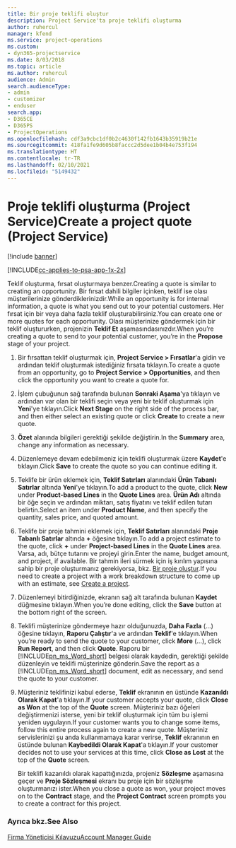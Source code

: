 ```yaml
---
title: Bir proje teklifi oluştur
description: Project Service'ta proje teklifi oluşturma
author: ruhercul
manager: kfend
ms.service: project-operations
ms.custom:
- dyn365-projectservice
ms.date: 8/03/2018
ms.topic: article
ms.author: ruhercul
audience: Admin
search.audienceType:
- admin
- customizer
- enduser
search.app:
- D365CE
- D365PS
- ProjectOperations
ms.openlocfilehash: cdf3a9cbc1df0b2c4630f142fb1643b35919b21e
ms.sourcegitcommit: 418fa1fe9d605b8faccc2d5dee1b04b4e753f194
ms.translationtype: HT
ms.contentlocale: tr-TR
ms.lasthandoff: 02/10/2021
ms.locfileid: "5149432"
---
```

# <a name="create-a-project-quote-project-service"></a><span data-ttu-id="84e22-103">Proje teklifi oluşturma (Project Service)</span><span class="sxs-lookup"><span data-stu-id="84e22-103">Create a project quote (Project Service)</span></span>

[!include [banner](../includes/psa-now-project-operations.md)]

[!INCLUDE[cc-applies-to-psa-app-1x-2x](../includes/cc-applies-to-psa-app-1x-2x.md)]

<span data-ttu-id="84e22-104">Teklif oluşturma, fırsat oluşturmaya benzer.</span><span class="sxs-lookup"><span data-stu-id="84e22-104">Creating a quote is similar to creating an opportunity.</span></span> <span data-ttu-id="84e22-105">Bir fırsat dahili bilgiler içinken, teklif ise olası müşterilerinize gönderdiklerinizdir.</span><span class="sxs-lookup"><span data-stu-id="84e22-105">While an opportunity is for internal information, a quote is what you send out to your potential customers.</span></span> <span data-ttu-id="84e22-106">Her fırsat için bir veya daha fazla teklif oluşturabilirsiniz.</span><span class="sxs-lookup"><span data-stu-id="84e22-106">You can create one or more quotes for each opportunity.</span></span> <span data-ttu-id="84e22-107">Olası müşterinize göndermek için bir teklif oluştururken, projenizin **Teklif Et** aşamasındasınızdır.</span><span class="sxs-lookup"><span data-stu-id="84e22-107">When you’re creating a quote to send to your potential customer, you’re in the **Propose** stage of your project.</span></span>  
  
1. <span data-ttu-id="84e22-108">Bir fırsattan teklif oluşturmak için, **Project Service > Fırsatlar**'a gidin ve ardından teklif oluşturmak istediğiniz fırsata tıklayın.</span><span class="sxs-lookup"><span data-stu-id="84e22-108">To create a quote from an opportunity, go to **Project Service > Opportunities**, and then click the opportunity you want to create a quote for.</span></span>  
  
2. <span data-ttu-id="84e22-109">İşlem çubuğunun sağ tarafında bulunan **Sonraki Aşama**'ya tıklayın ve ardından var olan bir teklifi seçin veya yeni bir teklif oluşturmak için **Yeni**'ye tıklayın.</span><span class="sxs-lookup"><span data-stu-id="84e22-109">Click **Next Stage** on the right side of the process bar, and then either select an existing quote or click **Create** to create a new quote.</span></span>  
  
3. <span data-ttu-id="84e22-110">**Özet** alanında bilgileri gerektiği şekilde değiştirin.</span><span class="sxs-lookup"><span data-stu-id="84e22-110">In the **Summary** area, change any information as necessary.</span></span>  
  
4. <span data-ttu-id="84e22-111">Düzenlemeye devam edebilmeniz için teklifi oluşturmak üzere **Kaydet**'e tıklayın.</span><span class="sxs-lookup"><span data-stu-id="84e22-111">Click **Save** to create the quote so you can continue editing it.</span></span>  
  
5. <span data-ttu-id="84e22-112">Teklife bir ürün eklemek için, **Teklif Satırları** alanındaki **Ürün Tabanlı Satırlar** altında **Yeni**'ye tıklayın.</span><span class="sxs-lookup"><span data-stu-id="84e22-112">To add a product to the quote, click **New** under **Product-based Lines** in the **Quote Lines** area.</span></span> <span data-ttu-id="84e22-113">**Ürün Adı** altında bir öğe seçin ve ardından miktarı, satış fiyatını ve teklif edilen tutarı belirtin.</span><span class="sxs-lookup"><span data-stu-id="84e22-113">Select an item under **Product Name**, and then specify the quantity, sales price, and quoted amount.</span></span>  
  
6. <span data-ttu-id="84e22-114">Teklife bir proje tahmini eklemek için, **Teklif Satırları** alanındaki **Proje Tabanlı Satırlar** altında **+** öğesine tıklayın.</span><span class="sxs-lookup"><span data-stu-id="84e22-114">To add a project estimate to the quote, click **+** under **Project-based Lines** in the **Quote Lines** area.</span></span> <span data-ttu-id="84e22-115">Varsa, adı, bütçe tutarını ve projeyi girin.</span><span class="sxs-lookup"><span data-stu-id="84e22-115">Enter the name, budget amount, and project, if available.</span></span> <span data-ttu-id="84e22-116">Bir tahmin ileri sürmek için iş kırılım yapısına sahip bir proje oluşturmanız gerekiyorsa, bkz. [Bir proje oluştur](../psa/create-project.md).</span><span class="sxs-lookup"><span data-stu-id="84e22-116">If you need to create a project with a work breakdown structure to come up with an estimate, see [Create a project](../psa/create-project.md).</span></span>  
  
7. <span data-ttu-id="84e22-117">Düzenlemeyi bitirdiğinizde, ekranın sağ alt tarafında bulunan **Kaydet** düğmesine tıklayın.</span><span class="sxs-lookup"><span data-stu-id="84e22-117">When you’re done editing, click the **Save** button at the bottom right of the screen.</span></span>  
  
8. <span data-ttu-id="84e22-118">Teklifi müşterinize göndermeye hazır olduğunuzda, **Daha Fazla** (…) öğesine tıklayın, **Raporu Çalıştır**'a ve ardından **Teklif**'e tıklayın.</span><span class="sxs-lookup"><span data-stu-id="84e22-118">When you’re ready to send the quote to your customer, click **More** (…), click **Run Report**, and then click **Quote**.</span></span> <span data-ttu-id="84e22-119">Raporu bir [!INCLUDE[pn_ms_Word_short](../includes/pn-ms-word-short.md)] belgesi olarak kaydedin, gerektiği şekilde düzenleyin ve teklifi müşterinize gönderin.</span><span class="sxs-lookup"><span data-stu-id="84e22-119">Save the report as a [!INCLUDE[pn_ms_Word_short](../includes/pn-ms-word-short.md)] document, edit as necessary, and send the quote to your customer.</span></span>  
  
9. <span data-ttu-id="84e22-120">Müşteriniz teklifinizi kabul ederse, **Teklif** ekranının en üstünde **Kazanıldı Olarak Kapat**'a tıklayın.</span><span class="sxs-lookup"><span data-stu-id="84e22-120">If your customer accepts your quote, click **Close as Won** at the top of the **Quote** screen.</span></span> <span data-ttu-id="84e22-121">Müşteriniz bazı öğeleri değiştirmenizi isterse, yeni bir teklif oluşturmak için tüm bu işlemi yeniden uygulayın.</span><span class="sxs-lookup"><span data-stu-id="84e22-121">If your customer wants you to change some items, follow this entire process again to create a new quote.</span></span> <span data-ttu-id="84e22-122">Müşteriniz servislerinizi şu anda kullanmamaya karar verirse, **Teklif** ekranının en üstünde bulunan **Kaybedildi Olarak Kapat**'a tıklayın.</span><span class="sxs-lookup"><span data-stu-id="84e22-122">If your customer decides not to use your services at this time, click **Close as Lost** at the top of the **Quote** screen.</span></span>  
  
   <span data-ttu-id="84e22-123">Bir teklifi kazanıldı olarak kapattığınızda, projeniz **Sözleşme** aşamasına geçer ve **Proje Sözleşmesi** ekranı bu proje için bir sözleşme oluşturmanızı ister.</span><span class="sxs-lookup"><span data-stu-id="84e22-123">When you close a quote as won, your project moves on to the **Contract** stage, and the **Project Contract** screen prompts you to create a contract for this project.</span></span>  
  
### <a name="see-also"></a><span data-ttu-id="84e22-124">Ayrıca bkz.</span><span class="sxs-lookup"><span data-stu-id="84e22-124">See Also</span></span>  
 [<span data-ttu-id="84e22-125">Firma Yöneticisi Kılavuzu</span><span class="sxs-lookup"><span data-stu-id="84e22-125">Account Manager Guide</span></span>](../psa/account-manager-guide.md)
